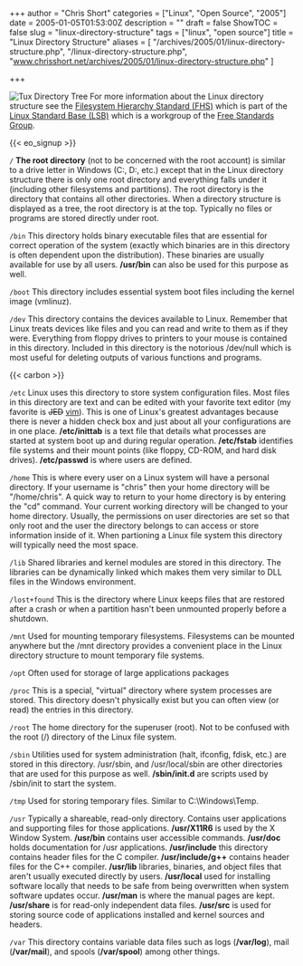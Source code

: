 +++
author = "Chris Short"
categories = ["Linux", "Open Source", "2005"]
date = 2005-01-05T01:53:00Z
description = ""
draft = false
ShowTOC = false
slug = "linux-directory-structure"
tags = ["linux", "open source"]
title = "Linux Directory Structure"
aliases = [
    "/archives/2005/01/linux-directory-structure.php",
    "/linux-directory-structure.php",
    "www.chrisshort.net/archives/2005/01/linux-directory-structure.php"
]

+++

![Tux Directory Tree](https://cache.chrisshort.net/file/cache-chrisshort-net/tux-tree.gif#center) For more information about the Linux directory structure see the [Filesystem Hierarchy Standard (FHS)](http://www.pathname.com/fhs/) which is part of the [Linux Standard Base (LSB)](http://www.linuxbase.org/) which is a workgroup of the [Free Standards Group](http://www.freestandards.org/).

{{< eo_signup >}}

`/` **The root directory** (not to be concerned with the root account) is similar to a drive letter in Windows (C:\, D:\, etc.) except that in the Linux directory structure there is only one root directory and everything falls under it (including other filesystems and partitions). The root directory is the directory that contains all other directories. When a directory structure is displayed as a tree, the root directory is at the top. Typically no files or programs are stored directly under root.

`/bin` This directory holds binary executable files that are essential for correct operation of the system (exactly which binaries are in this directory is often dependent upon the distribution). These binaries are usually available for use by all users. **/usr/bin** can also be used for this purpose as well.

`/boot` This directory includes essential system boot files including the kernel image (vmlinuz).

`/dev` This directory contains the devices available to Linux. Remember that Linux treats devices like files and you can read and write to them as if they were. Everything from floppy drives to printers to your mouse is contained in this directory. Included in this directory is the notorious /dev/null which is most useful for deleting outputs of various functions and programs.

{{< carbon >}}

`/etc` Linux uses this directory to store system configuration files. Most files in this directory are text and can be edited with your favorite text editor (my favorite is ~~JED~~ [vim](http://www.vim.org/)). This is one of Linux's greatest advantages because there is never a hidden check box and just about all your configurations are in one place. **/etc/inittab** is a text file that details what processes are started at system boot up and during regular operation. **/etc/fstab** identifies file systems and their mount points (like floppy, CD-ROM, and hard disk drives). **/etc/passwd** is where users are defined.

`/home` This is where every user on a Linux system will have a personal directory. If your username is "chris" then your home directory will be "/home/chris". A quick way to return to your home directory is by entering the "cd" command. Your current working directory will be changed to your home directory. Usually, the permissions on user directories are set so that only root and the user the directory belongs to can access or store information inside of it. When partioning a Linux file system this directory will typically need the most space.

`/lib` Shared libraries and kernel modules are stored in this directory. The libraries can be dynamically linked which makes them very similar to DLL files in the Windows environment.

`/lost+found` This is the directory where Linux keeps files that are restored after a crash or when a partition hasn't been unmounted properly before a shutdown.

`/mnt` Used for mounting temporary filesystems. Filesystems can be mounted anywhere but the /mnt directory provides a convenient place in the Linux directory structure to mount temporary file systems.

`/opt` Often used for storage of large applications packages

`/proc` This is a special, "virtual" directory where system processes are stored. This directory doesn't physically exist but you can often view (or read) the entries in this directory.

`/root` The home directory for the superuser (root). Not to be confused with the root (/) directory of the Linux file system.

`/sbin` Utilities used for system administration (halt, ifconfig, fdisk, etc.) are stored in this directory. /usr/sbin, and /usr/local/sbin are other directories that are used for this purpose as well. **/sbin/init.d** are scripts used by /sbin/init to start the system.

`/tmp` Used for storing temporary files. Similar to C:\Windows\Temp.

`/usr` Typically a shareable, read-only directory. Contains user applications and supporting files for those applications. **/usr/X11R6** is used by the X Window System. **/usr/bin** contains user accessible commands. **/usr/doc** holds documentation for /usr applications. **/usr/include** this directory contains header files for the C compiler. **/usr/include/g++** contains header files for the C++ compiler. **/usr/lib** libraries, binaries, and object files that aren't usually executed directly by users. **/usr/local** used for installing software locally that needs to be safe from being overwritten when system software updates occur. **/usr/man** is where the manual pages are kept. **/usr/share** is for read-only independent data files. **/usr/src** is used for storing source code of applications installed and kernel sources and headers.

`/var` This directory contains variable data files such as logs (**/var/log**), mail (**/var/mail**), and spools (**/var/spool**) among other things.

